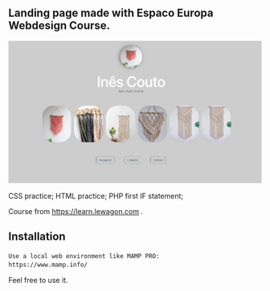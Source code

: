 ## Landing page made with Espaco Europa Webdesign Course.


![alt text](./screen.png)

CSS practice;
HTML practice;
PHP first IF statement;

Course from https://learn.lewagon.com .

## Installation


```bash
Use a local web environment like MAMP PRO: 
https://www.mamp.info/
```

Feel free to use it. 